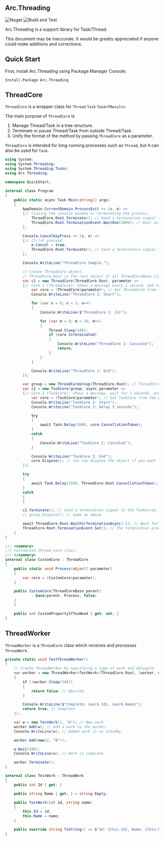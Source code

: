 ## Arc.Threading
![Nuget](https://img.shields.io/nuget/v/Arc.Threading) ![Build and Test](https://github.com/archi-Doc/Arc.Threading/workflows/Build%20and%20Test/badge.svg)

Arc.Threading is a support library for Task/Thread.

This document may be inaccurate. It would be greatly appreciated if anyone could make additions and corrections.



## Quick Start

First, install Arc.Threading using Package Manager Console.

```
Install-Package Arc.Threading
```



## ThreadCore

`ThreadCore` is a wrapper class for `Thread` `Task` `Task<TResult>`.

The main purpose of `ThreadCore` is

1. Manage Thread/Task in a tree structure.
2. Terminate or pause Thread/Task from outside Thread/Task.
3. Unify the format of the method by passing `ThreadCore` as a parameter.

`ThreadCore` is intended for long-running processes such as `Thread`, but it can also be used for `Task`.

```csharp
using System;
using System.Threading;
using System.Threading.Tasks;
using Arc.Threading;

namespace QuickStart;

internal class Program
{
    public static async Task Main(string[] args)
    {
        AppDomain.CurrentDomain.ProcessExit += (s, e) =>
        {// Closing the console window or terminating the process.
            ThreadCore.Root.Terminate(); // Send a termination signal to the root.
            ThreadCore.Root.TerminationEvent.WaitOne(2000); // Wait until the termination process is complete (#1).
        };

        Console.CancelKeyPress += (s, e) =>
        {// Ctrl+C pressed.
            e.Cancel = true;
            ThreadCore.Root.Terminate(); // Send a termination signal to the root.
        };

        Console.WriteLine("ThreadCore Sample.");

        // Create ThreadCore object.
        // ThreadCore.Root is the root object of all ThreadCoreBase classes.
        var c1 = new ThreadCore(ThreadCore.Root, parameter =>
        {// Core 1 (ThreadCore): Shows a message every 1 second, and terminates after 5 second.
            var core = (ThreadCore)parameter!; // Get ThreadCore from the parameter.
            Console.WriteLine("ThreadCore 1: Start");

            for (var n = 0; n < 5; n++)
            {
                Console.WriteLine($"ThreadCore 1: {n}");

                for (var m = 0; m < 10; m++)
                {
                    Thread.Sleep(100);
                    if (core.IsTerminated)
                    {
                        Console.WriteLine("ThreadCore 1: Canceled");
                        return;
                    }
                }
            }

            Console.WriteLine("ThreadCore 1: End");
        });

        var group = new ThreadCoreGroup(ThreadCore.Root); // ThreadCoreGroup is a collection of ThreadCore objects and it's not associated with Thread/Task.
        var c2 = new TaskCore(group, async parameter =>
        {// Core 2 (TaskCore): Shows a message, wait for 3 seconds, and terminates.
            var core = (TaskCore)parameter!; // Get TaskCore from the parameter.
            Console.WriteLine("TaskCore 2: Start");
            Console.WriteLine("TaskCore 2: Delay 3 seconds");

            try
            {
                await Task.Delay(3000, core.CancellationToken);
            }
            catch
            {
                Console.WriteLine("TaskCore 2: Canceled");
            }

            Console.WriteLine("TaskCore 2: End");
            core.Dispose(); // You can dispose the object if you want (automatically disposed anyway).
        });

        try
        {
            await Task.Delay(1500, ThreadCore.Root.CancellationToken);
        }
        catch
        {
        }

        c2.Terminate(); // Send a termination signal to the TaskCore2.
        // group.Dispose(); // Same as above

        await ThreadCore.Root.WaitForTerminationAsync(-1); // Wait for the termination infinitely.
        ThreadCore.Root.TerminationEvent.Set(); // The termination process is complete (#1).
    }
}
```



```csharp
/// <summary>
/// Customized thread core class.
/// </summary>
internal class CustomCore : ThreadCore
{
    public static void Process(object? parameter)
    {
        var core = (CustomCore)parameter!;
    }

    public CustomCore(ThreadCoreBase parent)
            : base(parent, Process, false)
    {
    }

    public int CustomPropertyIfYouNeed { get; set; }
}
```



## ThreadWorker

`ThreadWorker` is a `ThreadCore` class which receives and processes `ThreadWork`.

```csharp
private static void TestThreadWorker()
{
    // Create ThreadWorker by specifying a type of work and delegate.
    var worker = new ThreadWorker<TestWork>(ThreadCore.Root, (worker, work) =>
    {
        if (!worker.Sleep(100))
        {
            return false; // Aborted
        }

        Console.WriteLine($"Complete: {work.Id}, {work.Name}");
        return true; // Complete
    });

    var w = new TestWork(1, "A"); // New work
    worker.Add(w); // Add a work to the worker.
    Console.WriteLine(w); // Added work is on standby.

    worker.Add(new(2, "B"));

    w.Wait(200);
    Console.WriteLine(w); // Work is complete.

    worker.Terminate();
}

internal class TestWork : ThreadWork
{
    public int Id { get; }

    public string Name { get; } = string.Empty;

    public TestWork(int id, string name)
    {
        this.Id = id;
        this.Name = name;
    }

    public override string ToString() => $"Id: {this.Id}, Name: {this.Name}, State: {this.State}";
}
```

